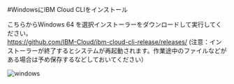 #WindowsにIBM Cloud CLIをインストール

こちらからWindows 64 を選択インストーラーをダウンロードして実行してください。  
https://github.com/IBM-Cloud/ibm-cloud-cli-release/releases/
(注意：インストーラーが終了するとシステムが再起動されます。作業途中のファイルなどがある場合は予め保存するなどしておいてください）

![windows](images/cliwindows.jpg)
